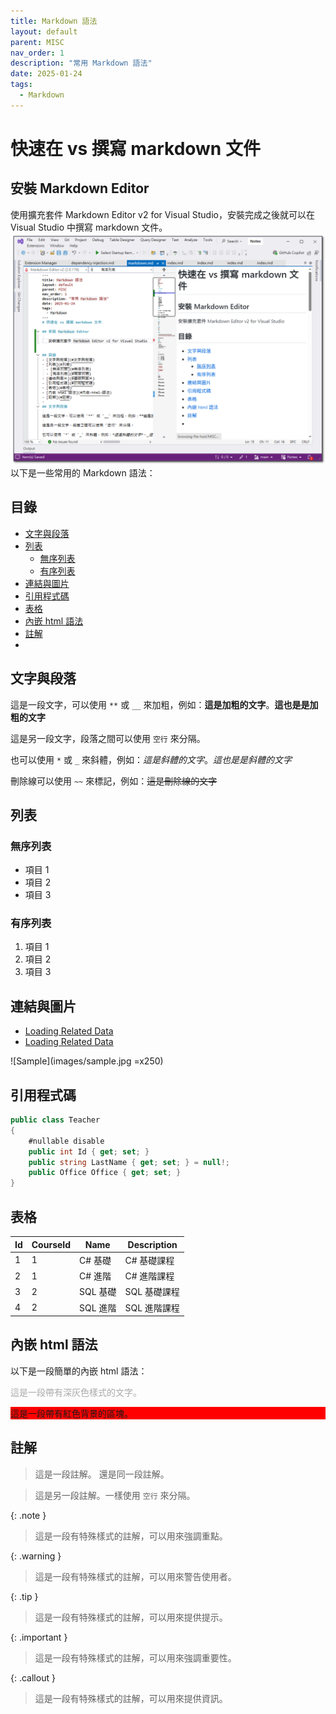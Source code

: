 ```yaml
---
title: Markdown 語法
layout: default
parent: MISC
nav_order: 1
description: "常用 Markdown 語法"
date: 2025-01-24
tags:
  - Markdown
---
```

# 快速在 vs 撰寫 markdown 文件

## 安裝 Markdown Editor
   
使用擴充套件 Markdown Editor v2 for Visual Studio，安裝完成之後就可以在 Visual Studio 中撰寫 markdown 文件。
![Markdown Editor](images/Markdown-Editor.png)
以下是一些常用的 Markdown 語法：

## 目錄
- [文字與段落](#文字與段落)
- [列表](#列表)
  - [無序列表](#無序列表)
  - [有序列表](#有序列表)
- [連結與圖片](#連結與圖片)
- [引用程式碼](#引用程式碼)
- [表格](#表格)
- [內嵌 html 語法](#內嵌-html-語法)
- [註解](#註解)
- 
## 文字與段落

這是一段文字，可以使用 `**` 或 `__` 來加粗，例如：**這是加粗的文字**。__這也是是加粗的文字__	

這是另一段文字，段落之間可以使用 `空行` 來分隔。

也可以使用 `*` 或 `_` 來斜體，例如：*這是斜體的文字*。_這也是是斜體的文字_

刪除線可以使用 `~~` 來標記，例如：~~這是刪除線的文字~~

## 列表

### 無序列表
- 項目 1
- 項目 2
- 項目 3

### 有序列表
1. 項目 1
2. 項目 2
3. 項目 3

## 連結與圖片

- [Loading Related Data](https://learn.microsoft.com/en-us/ef/core/querying/related-data/)
- <a target="_blank" href="https://learn.microsoft.com/en-us/ef/core/querying/related-data/">Loading Related Data</a>

![Sample](images/sample.jpg =x250)

## 引用程式碼
```csharp
public class Teacher
{
    #nullable disable
    public int Id { get; set; }
    public string LastName { get; set; } = null!;
    public Office Office { get; set; }
}
```

## 表格

| Id | CourseId | Name | Description |
|----|----------|------|-------------|
| 1  | 1        | C# 基礎 | C# 基礎課程 |
| 2  | 1        | C# 進階 | C# 進階課程 |
| 3  | 2        | SQL 基礎 | SQL 基礎課程 |
| 4  | 2        | SQL 進階 | SQL 進階課程 |

## 內嵌 html 語法

以下是一段簡單的內嵌 html 語法：

<p style="color: darkgray">
    這是一段帶有深灰色樣式的文字。
</p>
<div style="background-color: red">
    這是一段帶有紅色背景的區塊。
</div>

## 註解

>這是一段註解。
>還是同一段註解。

>這是另一段註解。一樣使用 `空行` 來分隔。

{: .note }
>這是一段有特殊樣式的註解，可以用來強調重點。

{: .warning }
>這是一段有特殊樣式的註解，可以用來警告使用者。

{: .tip }
>這是一段有特殊樣式的註解，可以用來提供提示。

{: .important }
>這是一段有特殊樣式的註解，可以用來強調重要性。

{: .callout }
>這是一段有特殊樣式的註解，可以用來提供資訊。